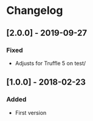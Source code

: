 # Changelog

## [2.0.0] - 2019-09-27
### Fixed
- Adjusts for Truffle 5 on test/


## [1.0.0] - 2018-02-23
### Added
- First version